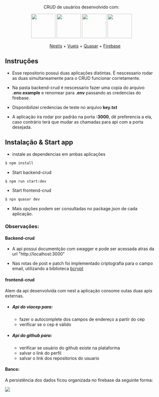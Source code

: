  <p align="center">CRUD de usuários  desenvolvido com: </p>
<p align="center">
 <img src="https://cdn.jsdelivr.net/gh/devicons/devicon/icons/nestjs/nestjs-plain.svg" style="width:80px" />

 <img src="https://cdn.jsdelivr.net/gh/devicons/devicon/icons/vuejs/vuejs-original.svg" style="width:80px" />
 
 <img src="https://cdn.quasar.dev/logo-v2/svg/logo.svg" style="width:80px"/>

  <img src="https://cdn.jsdelivr.net/gh/devicons/devicon/icons/firebase/firebase-plain.svg" style="width:80px" />
</p>

 <ul align="center">
  <a href="https://nestjs.com/" target="_blank">Nestjs</a> + <a href="https://vuejs.org/" target="_blank">Vuejs</a> + <a href="https://quasar.dev/"  target="_blank">Quasar</a> + <a href="https://firebase.google.com/" target="_blank">Firebase</a>
 </ul>

## Instruções 
  - Esse repositorio possui duas aplicações distintas. É nescessario rodar as duas simultaneamente para o CRUD funcionar corretamente.

- Na pasta backend-crud é nescessario fazer uma copia do arquivo **.env.example** e renomear para **.env** passando as credencias do firebase.
- Disponibilizei credencias de teste no arquivo **key.txt**
- A aplicação ira rodar por padrão na porta **:3000**, dê preferencia a ela, caso contrário terá que mudar as chamadas para api com a porta desejada.

## Instalação & Start app

- instale as dependencias em ambas aplicações
```bash
$ npm install
```

- Start backend-crud 
```bash
$ npm run start:dev
```
- Start frontend-crud 
```bash
$ npx quasar dev
```
- Mais opções podem ser consultadas no package.json de cada aplicação.

### Observações:

#### Backend-crud
- A api possui documentção com swagger e pode ser acessada atras da url "http://localhost:3000"

- Nas rotas de post e patch foi implementado criptografia para o campo email, utilizando a biblioteca <a href="https://www.npmjs.com/package/bcrypt" target="_blank">bcrypt</a>

#### frontend-crud

Alem da api desenvolvida com nest a aplicação consome outas duas apis externas.
- ##### Api do viacep para:
  - fazer o autocomplete dos campos de endereço a partir do cep
  - verificar se o cep é válido

- ##### Api do github para:
  - verificar se usuário do github existe na plataforma
  - salvar o link do perfil 
  - salvar o link dos repositorios do usuario 
 #### Banco:
  A persistência dos dados ficou organizada no firebase da seguinte forma:

  <img src="https://firebasestorage.googleapis.com/v0/b/crud-users-roit.appspot.com/o/crud-banco.png?alt=media&token=bf0b7b65-5bc7-48c6-8905-70205d74c2a3" width:300px></img>

